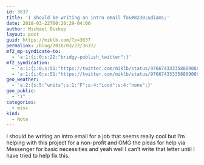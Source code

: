 ```yaml
---
id: 3637
title: 'I should be writing an intro email fo&#8230;&diams;'
date: 2018-03-22T00:20:29-04:00
author: Michael Bishop
layout: post
guid: https://miklb.com/?p=3637
permalink: /blog/2018/03/22/3637/
mf2_mp-syndicate-to:
  - 'a:1:{i:0;s:22:"bridgy-publish_twitter";}'
mf2_syndication:
  - 'a:1:{i:0;s:51:"https://twitter.com/miklb/status/976674333358809088";}'
  - 'a:1:{i:0;s:51:"https://twitter.com/miklb/status/976674333358809088";}'
geo_weather:
  - 'a:2:{s:5:"units";s:1:"F";s:4:"icon";s:4:"none";}'
geo_public:
  - "1"
categories:
  - misc
kind:
  - Note
---
```

I should be writing an intro email for a job that seems really cool but I’m helping with this project for a non-profit and OMG the pleas for help via Messenger for basic necessities and yeah well I can’t write that letter until I have tried to help fix this.